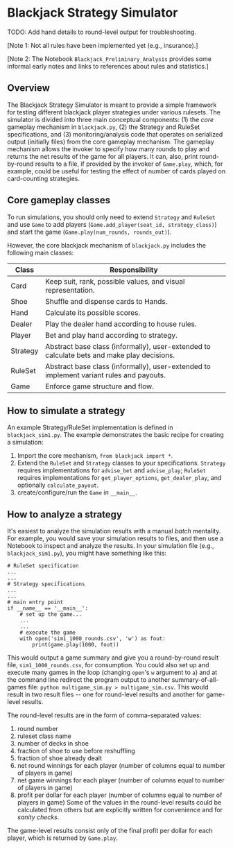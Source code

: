 # Blackjack Strategy Simulator

TODO: Add hand details to round-level output for troubleshooting.

[Note 1: Not all rules have been implemented yet (e.g., insurance).]

[Note 2: The Notebook `Blackjack_Preliminary_Analysis` provides some informal early notes and links to references about rules and statistics.]

## Overview
The Blackjack Strategy Simulator is meant to provide a simple framework for testing different blackjack player strategies under various rulesets.  The simulator is divided into three main conceptual components: (1) the *core* gameplay mechanism in `blackjack.py`, (2) the Strategy and RuleSet specifications, and (3) monitoring/analysis code that operates on serialized output (initially files) from the core gameplay mechanism.  The gameplay mechanism allows the invoker to specify how many rounds to play and returns the net results of the game for all players.  It can, also, print round-by-round results to a file, if provided by the invoker of `Game.play`, which, for example, could be useful for testing the effect of number of cards played on card-counting strategies.

## Core gameplay classes
To run simulations, you should only need to extend `Strategy` and `RuleSet` and use `Game` to add players (`Game.add_player(seat_id, strategy_class)`) and start the game (`Game.play(num_rounds, rounds_out)`).

However, the core blackjack mechanism of `blackjack.py` includes the following main classes:

Class | Responsibility
------|---------------
Card | Keep suit, rank, possible values, and visual representation.
Shoe | Shuffle and dispense cards to Hands.
Hand | Calculate its possible scores.
Dealer | Play the dealer hand according to house rules.
Player | Bet and play hand according to strategy.
Strategy | Abstract base class (informally), user-extended to calculate bets and make play decisions.
RuleSet | Abstract base class (informally), user-extended to implement variant rules and payouts.
Game | Enforce game structure and flow.

## How to simulate a strategy
An example Strategy/RuleSet implementation is defined in `blackjack_sim1.py`.  The example demonstrates the basic recipe for creating a simulation:
1. Import the core mechanism, `from blackjack import *`.
1. Extend the `RuleSet` and `Strategy` classes to your specifications.  `Strategy` requires implementations for `advise_bet` and `advise_play`; `RuleSet` requires implementations for `get_player_options`, `get_dealer_play`, and optionally `calculate_payout`.
1. create/configure/run the `Game` in `__main__`.

## How to analyze a strategy
It's easiest to analyze the simulation results with a manual *batch* mentality.  For example, you would save your simulation results to files, and then use a Notebook to inspect and analyze the results.  In your simulation file (e.g., `blackjack_sim1.py`), you might have something like this:
```
# RuleSet specification
...
...
# Strategy specifications
...
...
# main entry point
if __name__ == '__main__':
    # set up the game...
    ...
    ...
    # execute the game
    with open('sim1_1000_rounds.csv', 'w') as fout:
        print(game.play(1000, fout))
```
This would output a game summary and give you a round-by-round result file, `sim1_1000_rounds.csv`, for consumption.  You could also set up and execute many games in the loop (changing `open`'s `w` argument to `a`) and at the command line redirect the program output to another summary-of-all-games file:  `python multigame_sim.py > multigame_sim.csv`.  This would result in two result files -- one for round-level results and another for game-level results.

The round-level results are in the form of comma-separated values:
1. round number
1. ruleset class name
1. number of decks in shoe
1. fraction of shoe to use before reshuffling
1. fraction of shoe already dealt
1. net round winnings for each player (number of columns equal to number of players in game)
1. net game winnings for each player (number of columns equal to number of players in game)
1. profit per dollar for each player (number of columns equal to number of players in game)
Some of the values in the round-level results could be calculated from others but are explicitly written for convenience and for *sanity checks*.

The game-level results consist only of the final profit per dollar for each player, which is returned by `Game.play`.

